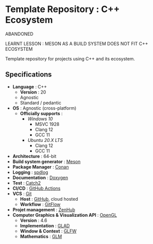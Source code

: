 # Template Repository : C++ Ecosystem

ABANDONED

LEARNT LESSON : MESON AS A BUILD SYSTEM DOES NOT FIT C++ ECOSYSTEM

Template repository for projects using C++ and its ecosystem.

## Specifications

- **Language** : C++
    - **Version** : 20
    - Agnostic
    - Standard / pedantic
- **OS** : Agnostic (cross-platform)
    - **Officially supports** :
        - *Windows 10*
            - MSVC 1928
            - Clang 12
            - GCC 11
        - *Ubuntu 20.X LTS*
            - Clang 12
            - GCC 11
- **Architecture** : 64-bit
- **Build system generator** : [Meson](https://mesonbuild.com)
- **Package Manager** : [Conan](https://conan.io/)
- **Logging** : [spdlog](https://github.com/gabime/spdlog)
- **Documentation** : [Doxygen](https://www.doxygen.nl)
- **Test** : [Catch2](https://github.com/catchorg/Catch2)
- **CI/CD** : [GitHub Actions](https://github.com/features/actions)
- **VCS** : [Git](https://git-scm.com/)
    - **Host** : [GitHub](https://github.com/), cloud hosted
    - **Workflow** : [GitFlow](https://github.com/nvie/gitflow)
- **Projet management** : [ZenHub](https://www.zenhub.com)
- **Computer Graphics & Visualization API** : [OpenGL](https://www.khronos.org/opengl/)
    - **Version** : 4.6
    - **Implementation** : [GLAD](https://github.com/Dav1dde/glad)
    - **Window & Context** : [GLFW](https://www.glfw.org/)
    - **Mathematics** : [GLM](https://github.com/g-truc/glm)
